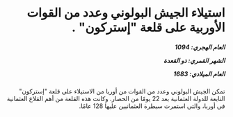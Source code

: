 <h1 dir="rtl">استيلاء الجيش البولوني وعدد من القوات الأوربية على قلعة "إستركون" .</h1>

<h5 dir="rtl">العام الهجري:  1094

الشهر القمري: ذو القعدة

العام الميلادي: 1683</h5>

<p dir="rtl">تمكن الجيش البولوني وعدد من القوات من أوربا من الاستيلاء على قلعة "إستركون" التابعة للدولة العثمانية بعد 22 يومًا من الحصار. وكانت هذه القلعة من أهم القلاع العثمانية في أوربا، والتي استمرت سيطرة العثمانيين عليها 128 عامًا.</p></br>
